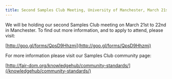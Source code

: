 ```yaml
---
title: Second Samples Club Meeting, University of Manchester, March 21st to 22nd 2016.
---
```


We will be holding our second Samples Club meeting on March 21st to 22nd in Manchester. To find out more information, and to apply to attend, please visit:

[http://goo.gl/forms/QpsD9Hhzmj](http://goo.gl/forms/QpsD9Hhzmj)

For more information please visit our Samples Club community page:

[http://fair-dom.org/knowledgehub/community-standards/](/knowledgehub/community-standards/)
